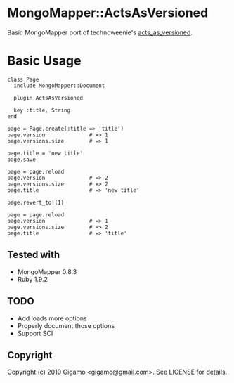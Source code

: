 # MongoMapper::ActsAsVersioned

Basic MongoMapper port of technoweenie's [acts_as_versioned](http://github.com/technoweenie/acts_as_versioned).

# Basic Usage

    class Page
      include MongoMapper::Document

      plugin ActsAsVersioned

      key :title, String
    end

    page = Page.create(:title => 'title')
    page.version              # => 1
    page.versions.size        # => 1

    page.title = 'new title'
    page.save

    page = page.reload
    page.version              # => 2
    page.versions.size        # => 2
    page.title                # => 'new title'

    page.revert_to!(1)

    page = page.reload
    page.version              # => 1
    page.versions.size        # => 2
    page.title                # => 'title'

## Tested with

* MongoMapper 0.8.3
* Ruby 1.9.2

## TODO

* Add loads more options
* Properly document those options
* Support SCI

## Copyright

Copyright (c) 2010 Gigamo &lt;gigamo@gmail.com&gt;. See LICENSE for details.
